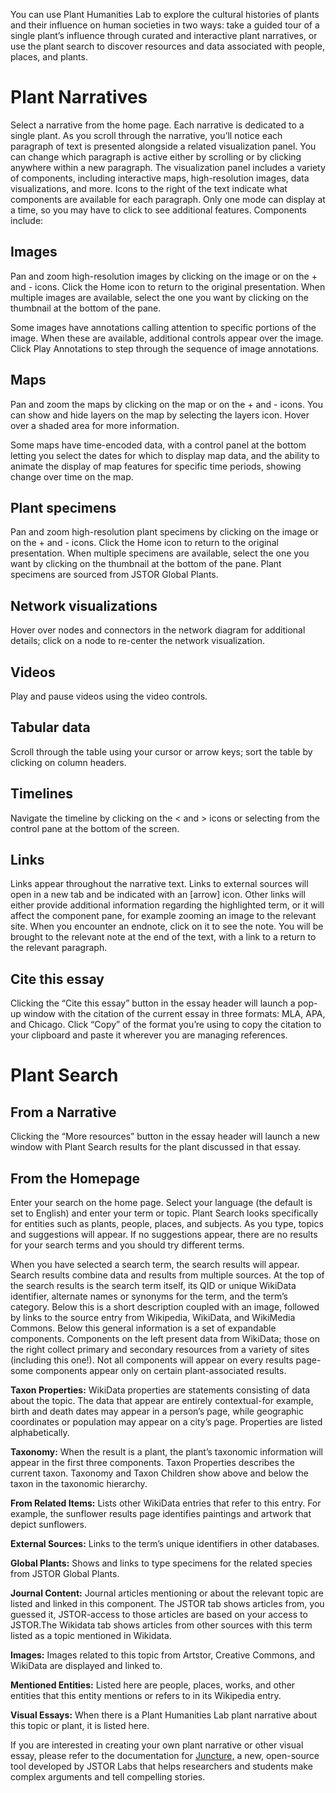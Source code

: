 <param ve-config
	   title="How to Use the Plant Humanities Lab"
	   layout="vtl">

You can use Plant Humanities Lab to explore the cultural histories of plants and their influence on human societies in two ways: take a guided tour of a single plant’s influence through curated and interactive plant narratives, or use the plant search to discover resources and data associated with people, places, and plants.
<param ve-image fit="contain" url="home_page.jpg">

# Plant Narratives
Select a narrative from the home page. Each narrative is dedicated to a single plant. As you scroll through the narrative, you’ll notice each paragraph of text is presented alongside a related visualization panel. You can change which paragraph is active either by scrolling or by clicking anywhere within a new paragraph. The visualization panel includes a variety of components, including interactive maps, high-resolution images, data visualizations, and more. Icons to the right of the text indicate what components are available for each paragraph. Only one mode can display at a time, so you may have to click to see additional features. Components include:
<param ve-graphic url="Essays.gif">

## Images
Pan and zoom high-resolution images by clicking on the image or on the + and - icons. Click the Home icon to return to the original presentation. When multiple images are available, select the one you want by clicking on the thumbnail at the bottom of the pane.  
<param ve-image region="-130,635,2618,2319" manifest="https://iiif-v2.visual-essays.app/manifest/40346d8a1544f191ac8ccd648d5309bc1f62241fba9916756559e436eec72704">
<param ve-image fit="contain" manifest="https://iiif-v2.visual-essays.app/manifest/06d9b34e47e99a7440322bb7cd24b0b35519ca9eb9744c213819cc2bd3d664e5">
<param ve-image region="804,69,1529,1313" title="Rayed figure in a litter carried by anthropomorphic warriors. Drawing reproduces iconography on the body of a ceramic vessel held by the Ethnologisches Museum Berlin. To the left of the figure in the dais are anthropomorphic fox, feline, maize or corn plant known as the Botanical Frog." manifest="https://iiif.lib.harvard.edu/manifests/ids:457658938" attribution="Donna McClelland, December 4, 1989, Harvard University, Dumbarton Oaks Research Library.">

Some images have annotations calling attention to specific portions of the image. When these are available, additional controls appear over the image. Click Play Annotations to step through the sequence of image annotations.  
<param ve-image
	title="Ming herbal (painting): Chinese herbaceous peony"
	url="https://upload.wikimedia.org/wikipedia/commons/2/2e/Ming_herbal_%28painting%29%3B_Chinese_herbaceous_peony_Wellcome_L0039426.jpg">
	
## Maps 
Pan and zoom the maps by clicking on the map or on the + and - icons. You can show and hide layers on the map by selecting the layers icon. Hover over a shaded area for more information.
<param ve-map title="Origins of Banana" center="3.979260, 129.067833" basemap="Esri_WorldPhysical" zoom="4" stroke-width="0">
<param ve-map-layer geojson active url="/geojson/banana_distribution.json">

Some maps have time-encoded data, with a control panel at the bottom letting you select the dates for which to display map data, and the ability to animate the display of map features for specific time periods, showing change over time on the map.
<param ve-map
	title="Occurence of boxwood blight in America, 2010–2018."
	center="39.812733, -97.042653"
	zoom="4"
	time-dimension
	time-interval="2009/2018"
	duration="P10000Y"
	max-zoom="4"
	date-format="YYYY"
	fps="0.5"
	fill="red"
	auto-play="true">
<param ve-map-layer
	url="us-states.json">

## Plant specimens
Pan and zoom high-resolution plant specimens by clicking on the image or on the + and - icons.  Click the Home icon to return to the original presentation.  When multiple specimens are available, select the one you want by clicking on the thumbnail at the bottom of the pane.  Plant specimens are sourced from JSTOR Global Plants.
<param ve-image manifest="https://iiif-v2.visual-essays.app/manifest/7abe92680267a8d60322bf353cbc5b915f2a372fbe7feaa4ecb4e0d5ecfb1326">
<param ve-image manifest="https://iiif-v2.visual-essays.app/manifest/f93acafc668f8bd6d6e33e405ee35309adebd17f166b17c12b176602ce525d8d">
<param ve-image manifest="https://iiif-v2.visual-essays.app/manifest/87622b8792fafd1cdb17ab278dbfba4b8f8ae21017b4334c3b781315229196d3">
<param ve-image manifest="https://iiif-v2.visual-essays.app/manifest/34d415c157409b461ad72b50cdee1bfbe463e3340a9846cd1ece87f10edace52">
<param ve-image manifest="https://iiif-v2.visual-essays.app/manifest/bbf1d2e99ed1e8769fcd0f81f88fc3b8ae3c88594d46d25fa6e87dc583a3c490">

## Network visualizations
Hover over nodes and connectors in the network diagram for additional details; click on a node to re-center the network visualization.
<param ve-d3plus-ring-network 
       url="https://raw.githubusercontent.com/JSTOR-Labs/plant-humanities/develop/data/heliconia_network_relationship_v2.tsv" center="Heliconia imbricata">

## Videos
Play and pause videos using the video controls.
<param ve-video
	vid="cmpd58kMl2s"
	title="Mythbusters Cinnamon Challenge.">

## Tabular data
Scroll through the table using your cursor or arrow keys; sort the table by clicking on column headers.
<param ve-tabulator url="https://raw.githubusercontent.com/JSTOR-Labs/plant-humanities/develop/data/Emmenagogic_Herbs.tsv">

## Timelines
Navigate the timeline by clicking on the < and > icons or selecting from the control pane at the bottom of the screen.
<param ve-knightlab-timeline source="1mlXQQ3VKfeYznV2VktShOQd2-7aH5p52_n20LQ1U0uE" timenav-position="bottom" hash-bookmark="false" initial-zoom="1" height="800">

## Links
Links appear throughout the narrative text. Links to external sources will open in a new tab and be indicated with an [arrow] icon. Other links will either provide additional information regarding the highlighted term, or it will affect the component pane, for example zooming an image to the relevant site. When you encounter an endnote, click on it to see the note. You will be brought to the relevant note at the end of the text, with a link to a return to the relevant paragraph. 
<param ve-graphic url="Links.gif">

## Cite this essay
Clicking the “Cite this essay” button in the essay header will launch a pop-up window with the citation of the current essay in three formats: MLA, APA, and Chicago. Click “Copy” of the format you’re using to copy the citation to your clipboard and paste it wherever you are managing references.  
<param ve-image url="cite_this.jpg">

# Plant Search

## From a Narrative
Clicking the “More resources” button in the essay header will launch a new window with Plant Search results for the plant discussed in that essay.
<param ve-image fit="contain" url="more_resources.jpg">

## From the Homepage
Enter your search on the home page. Select your language (the default is set to English) and enter your term or topic. Plant Search looks specifically for entities such as plants, people, places, and subjects. As you type, topics and suggestions will appear. If no suggestions appear, there are no results for your search terms and you should try different terms.
<param ve-image fit="contain" url="search_from_home.jpg">

When you have selected a search term, the search results will appear. Search results combine data and results from multiple sources. At the top of the search results is the search term itself, its QID or unique WikiData identifier, alternate names or synonyms for the term, and the term’s category. Below this is a short description coupled with an image, followed by links to the source entry from Wikipedia, WikiData, and WikiMedia Commons. Below this general information is a set of expandable components. Components on the left present data from WikiData; those on the right collect primary and secondary resources from a variety of sites (including this one!). Not all components will appear on every results page-some components appear only on certain plant-associated results.
<param ve-image fit="contain" url="search_home.jpg">

**Taxon Properties:** WikiData properties are statements consisting of data about the topic. The data that appear are entirely contextual-for example, birth and death dates may appear in a person’s page, while geographic coordinates or population may appear on a city’s page. Properties are listed alphabetically.  
<param ve-image fit="contain" url="search_3.jpg">

**Taxonomy:** When the result is a plant, the plant’s taxonomic information will appear in the first three components.  Taxon Properties describes the current taxon. Taxonomy and Taxon Children show above and below the taxon in the taxonomic hierarchy. 
<param ve-image fit="contain" url="search_4.jpg">

**From Related Items:** Lists other WikiData entries that refer to this entry. For example, the sunflower results page identifies paintings and artwork that depict sunflowers.
<param ve-image fit="contain" url="search_6.jpg">

**External Sources:** Links to the term’s unique identifiers in other databases.
<param ve-image fit="contain" url="search_7.jpg">

**Global Plants:** Shows and links to type specimens for the related species from JSTOR Global Plants.
<param ve-image fit="contain" url="search_8.jpg">

**Journal Content:** Journal articles mentioning or about the relevant topic are listed and linked in this component. The JSTOR tab shows articles from, you guessed it, JSTOR-access to those articles are based on your access to JSTOR.The Wikidata tab shows articles from other sources with this term listed as a topic mentioned in Wikidata.
<param ve-image fit="contain" url="search_9.jpg">

**Images:** Images related to this topic from Artstor, Creative Commons, and WikiData are displayed and linked to.
<param ve-image fit="contain" url="search_10.jpg">

**Mentioned Entities:** Listed here are people, places, works, and other entities that this entity mentions or refers to in its Wikipedia entry.
<param ve-image fit="contain" url="search_11.jpg">

**Visual Essays:** When there is a Plant Humanities Lab plant narrative about this topic or plant, it is listed here.
<param ve-image fit="contain" url="sunflowerwiki.jpg">

If you are interested in creating your own plant narrative or other visual essay, please refer to the documentation for [Juncture,](http://labs.jstor.org/projects/juncture/) a new, open-source tool developed by JSTOR Labs that helps researchers and students make complex arguments and tell compelling stories.
<param ve-image fit="contain" url="juncture.jpg">

